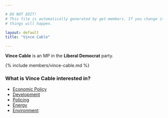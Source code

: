 ```yaml
---

# DO NOT EDIT!
# This file is automatically generated by get-members. If you change it, bad
# things will happen.

layout: default
title: "Vince Cable"

---
```


**Vince Cable** is an MP in the **Liberal Democrat** party.

{% include members/vince-cable.md %}

### What is Vince Cable interested in?


* [Economic Policy](/interests/economic-policy.html)
* [Development](/interests/development.html)
* [Policing](/interests/policing.html)
* [Energy](/interests/energy.html)
* [Environment](/interests/environment.html)
